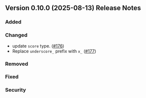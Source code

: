 ## Version 0.10.0 (2025-08-13) Release Notes

### Added

### Changed
- update `score` type. ([#176](https://github.com/opensearch-project/opensearch-protobufs/pull/176))
- Replace `underscore_` prefix with `x_` ([#177](https://github.com/opensearch-project/opensearch-protobufs/pull/177))

### Removed

### Fixed

### Security
